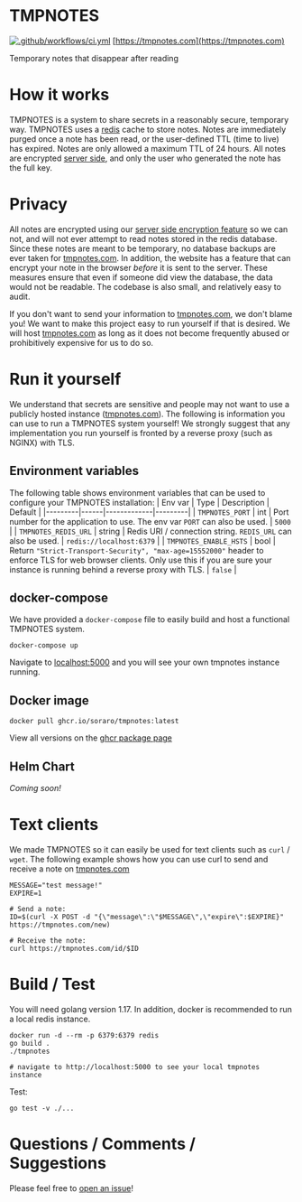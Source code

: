 # TMPNOTES
[![.github/workflows/ci.yml](https://github.com/soraro/tmpnotes/actions/workflows/ci.yml/badge.svg?branch=main)](https://github.com/soraro/tmpnotes/actions/workflows/ci.yml)
[https://tmpnotes.com](https://tmpnotes.com)


Temporary notes that disappear after reading

# How it works
TMPNOTES is a system to share secrets in a reasonably secure, temporary way. TMPNOTES uses a [redis](https://redis.io/) cache to store notes. Notes are immediately purged once a note has been read, or the user-defined TTL (time to live) has expired. Notes are only allowed a maximum TTL of 24 hours. All notes are encrypted [server side](docs/server-side-encryption.md), and only the user who generated the note has the full key.

# Privacy
All notes are encrypted using our [server side encryption feature](docs/server-side-encryption.md) so we can not, and will not ever attempt to read notes stored in the redis database. Since these notes are meant to be temporary, no database backups are ever taken for [tmpnotes.com](https://tmpnotes.com). In addition, the website has a feature that can encrypt your note in the browser *before* it is sent to the server. These measures ensure that even if someone did view the database, the data would not be readable. The codebase is also small, and relatively easy to audit.

If you don't want to send your information to [tmpnotes.com](https://tmpnotes.com), we don't blame you! We want to make this project easy to run yourself if that is desired. We will host [tmpnotes.com](https://tmpnotes.com) as long as it does not become frequently abused or prohibitively expensive for us to do so.

# Run it yourself
We understand that secrets are sensitive and people may not want to use a publicly hosted instance ([tmpnotes.com](https://tmpnotes.com)). The following is information you can use to run a TMPNOTES system yourself! We strongly suggest that any implementation you run yourself is fronted by a reverse proxy (such as NGINX) with TLS.

## Environment variables
The following table shows environment variables that can be used to configure your TMPNOTES installation:
| Env var | Type | Description | Default |
|---------|------|-------------|---------|
| `TMPNOTES_PORT` | int | Port number for the application to use. The env var `PORT` can also be used. | `5000` |
| `TMPNOTES_REDIS_URL` | string | Redis URI / connection string. `REDIS_URL` can also be used. | `redis://localhost:6379` |
| `TMPNOTES_ENABLE_HSTS` | bool | Return `"Strict-Transport-Security", "max-age=15552000"` header to enforce TLS for web browser clients. Only use this if you are sure your instance is running behind a reverse proxy with TLS. | `false` |

## docker-compose
We have provided a `docker-compose` file to easily build and host a functional TMPNOTES system.
```
docker-compose up
```
Navigate to [localhost:5000](http://localhost:5000) and you will see your own tmpnotes instance running.

## Docker image
```
docker pull ghcr.io/soraro/tmpnotes:latest
```
View all versions on the [ghcr package page](https://github.com/soraro/tmpnotes/pkgs/container/tmpnotes)

## Helm Chart
*Coming soon!*

# Text clients
We made TMPNOTES so it can easily be used for text clients such as `curl` / `wget`. The following example shows how you can use curl to send and receive a note on [tmpnotes.com](https://tmpnotes.com)
```
MESSAGE="test message!"
EXPIRE=1

# Send a note:
ID=$(curl -X POST -d "{\"message\":\"$MESSAGE\",\"expire\":$EXPIRE}" https://tmpnotes.com/new)

# Receive the note:
curl https://tmpnotes.com/id/$ID
```

# Build / Test
You will need golang version 1.17. In addition, docker is recommended to run a local redis instance.

```
docker run -d --rm -p 6379:6379 redis
go build .
./tmpnotes

# navigate to http://localhost:5000 to see your local tmpnotes instance
```

Test:
```
go test -v ./...
```

# Questions / Comments / Suggestions
Please feel free to [open an issue](https://github.com/soraro/tmpnotes/issues/new)!


